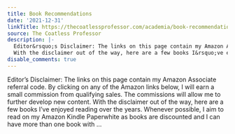 ```yaml
---
title: Book Recommendations
date: '2021-12-31'
linkTitle: https://thecoatlessprofessor.com/academia/book-recommendations/
source: The Coatless Professor
description: |-
  Editor&rsquo;s Disclaimer: The links on this page contain my Amazon Associate referral code. By clicking on any of the Amazon links below, I will earn a small commission from qualifying sales. The commissions will allow me to further develop new content.
  With the disclaimer out of the way, here are a few books I&rsquo;ve enjoyed reading over the years. Whenever possible, I aim to read on my Amazon Kindle Paperwhite as books are discounted and I can have more than one book with ...
disable_comments: true
---
```

Editor&rsquo;s Disclaimer: The links on this page contain my Amazon Associate referral code. By clicking on any of the Amazon links below, I will earn a small commission from qualifying sales. The commissions will allow me to further develop new content.
With the disclaimer out of the way, here are a few books I&rsquo;ve enjoyed reading over the years. Whenever possible, I aim to read on my Amazon Kindle Paperwhite as books are discounted and I can have more than one book with ...